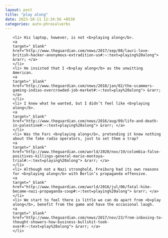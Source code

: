 ```yaml
---
layout: post
title: "play along"
date: 2023-10-11 12:34:56 +0530
categories: auto-phrasalverbs
---
```

<ol>

    <li> His laptop, however, is not <b>playing along</b>.
    <a 
    target="_blank" 
    href="http://www.theguardian.com/news/2017/sep/08/lauri-love-british-hacker-anonymous-extradition-us#:~:text=playing%20along"> &rarr; </a>
    </li>
    <li> He insisted that I <b>play along</b> as the unwitting American.
    <a 
    target="_blank" 
    href="http://www.theguardian.com/news/2018/jan/02/the-scammers-gaming-indias-overcrowded-job-market#:~:text=play%20along"> &rarr; </a>
    </li>
    <li> I knew what he wanted, but I didn’t feel like <b>playing along</b>.
    <a 
    target="_blank" 
    href="http://www.theguardian.com/news/2016/aug/09/life-and-death-in-palestine#:~:text=playing%20along"> &rarr; </a>
    </li>
    <li> Was the Farc <b>playing along</b>, pretending it knew nothing about the fake radio operators, just to set them a trap?
    <a 
    target="_blank" 
    href="http://www.theguardian.com/world/2020/nov/19/colombia-false-positives-killings-general-mario-montoya-trial#:~:text=playing%20along"> &rarr; </a>
    </li>
    <li> Although not a Nazi stronghold, Freiburg had its own reasons for <b>playing along</b> with Berlin’s propaganda offensive.
    <a 
    target="_blank" 
    href="http://www.theguardian.com/world/2016/jul/06/fatal-hike-became-nazi-propaganda-coup#:~:text=playing%20along"> &rarr; </a>
    </li>
    <li> We start to feel there is little we can do apart from <b>play along</b>, benefit from the game and have the occasional laugh.
    <a 
    target="_blank" 
    href="http://www.theguardian.com/news/2017/nov/23/from-inboxing-to-thought-showers-how-business-bullshit-took-over#:~:text=play%20along"> &rarr; </a>
    </li>